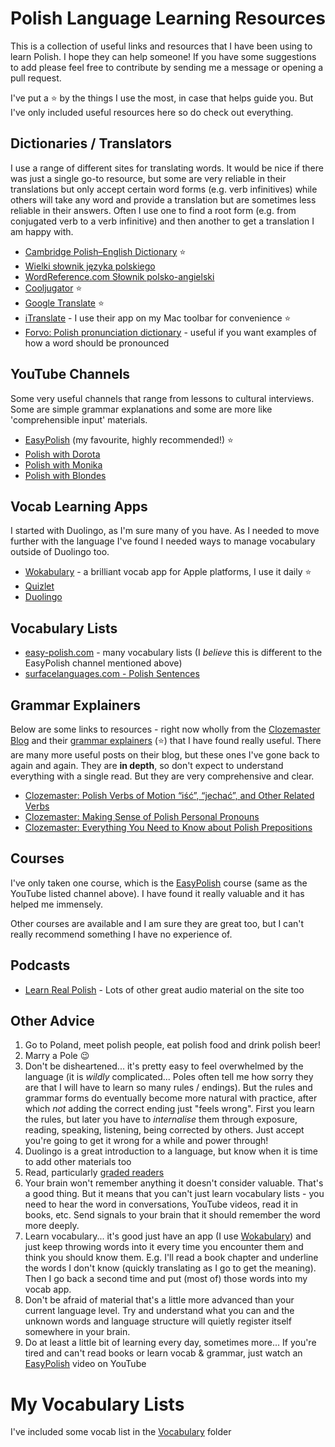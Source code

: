 # Polish Language Learning Resources

This is a collection of useful links and resources that I have been using to learn Polish. I hope they can help someone! If you have some suggestions to add please feel free to contribute by sending me a message or opening a pull request. 

I've put a ⭐ by the things I use the most, in case that helps guide you. But I've only included useful resources here so do check out everything.

## Dictionaries / Translators

I use a range of different sites for translating words. It would be nice if there was just a single go-to resource, but some are very reliable in their translations but only accept certain word forms (e.g. verb infinitives) while others will take any word and provide a translation but are sometimes less reliable in their answers. Often I use one to find a root form (e.g. from conjugated verb to a verb infinitive) and then another to get a translation I am happy with. 

* [Cambridge Polish–English Dictionary](https://dictionary.cambridge.org/dictionary/polish-english/) ⭐
* [Wielki słownik języka polskiego](https://wsjp.pl/) 
* [WordReference.com Słownik polsko-angielski](https://www.wordreference.com/plen/) 
* [Cooljugator](https://cooljugator.com/pl) ⭐
* [Google Translate](https://translate.google.co.uk/?sl=pl&tl=en&op=translate) ⭐
* [iTranslate](https://itranslate.com/) - I use their app on my Mac toolbar for convenience ⭐
* [Forvo: Polish pronunciation dictionary](https://forvo.com/languages/pl/) - useful if you want examples of how a word should be pronounced 

## YouTube Channels

Some very useful channels that range from lessons to cultural interviews. Some are simple grammar explanations and some are more like 'comprehensible input' materials.

* [EasyPolish](https://www.youtube.com/@EasyPolish) (my favourite, highly recommended!) ⭐
* [Polish with Dorota](https://www.youtube.com/@PolishwithDorota)
* [Polish with Monika](https://www.youtube.com/@PolishwithMonika)
* [Polish with Blondes](https://www.youtube.com/@polishwithblondes)

## Vocab Learning Apps

I started with Duolingo, as I'm sure many of you have. As I needed to move further with the language I've found I needed ways to manage vocabulary outside of Duolingo too.

* [Wokabulary](https://wokabulary.com) - a brilliant vocab app for Apple platforms, I use it daily ⭐
* [Quizlet](https://quizlet.com/)
* [Duolingo](https://www.duolingo.com)
  
## Vocabulary Lists

* [easy-polish.com](https://easy-polish.com/en/) - many vocabulary lists (I _believe_ this is different to the EasyPolish channel mentioned above)
* [surfacelanguages.com - Polish Sentences](https://www.surfacelanguages.com/sentences/polishsentences.html#phrases)

## Grammar Explainers

Below are some links to resources - right now wholly from the [Clozemaster Blog](https://blog.clozemaster.com/topics/learn-polish/) and their [grammar explainers](https://www.clozemaster.com/blog/topics/learn-polish/polish-grammar/) (⭐) that I have found really useful. There are many more useful posts on their blog, but these ones I've gone back to again and again. They are **in depth**, so don't expect to understand everything with a single read. But they are very comprehensive and clear.

* [Clozemaster: Polish Verbs of Motion “iść”, “jechać”, and Other Related Verbs](https://www.clozemaster.com/blog/polish-verbs-of-motion/)
* [Clozemaster: Making Sense of Polish Personal Pronouns](https://www.clozemaster.com/blog/polish-personal-pronouns/)
* [Clozemaster: Everything You Need to Know about Polish Prepositions](https://www.clozemaster.com/blog/polish-prepositions/)

## Courses

I've only taken one course, which is the [EasyPolish](https://www.easypolish.org/courses) course (same as the YouTube listed channel above). I have found it really valuable and it has helped me immensely.

Other courses are available and I am sure they are great too, but I can't really recommend something I have no experience of.

## Podcasts

* [Learn Real Polish](https://realpolish.pl/) - Lots of other great audio material on the site too
  
## Other Advice

1. Go to Poland, meet polish people, eat polish food and drink polish beer!
2. Marry a Pole 😉
3. Don't be disheartened... it's pretty easy to feel overwhelmed by the language (it is _wildly_ complicated... Poles often tell me how sorry they are that I will have to learn so many rules / endings). But the rules and grammar forms do eventually become more natural with practice, after which _not_ adding the correct ending just "feels wrong". First you learn the rules, but later you have to _internalise_ them through exposure, reading, speaking, listening, being corrected by others. Just accept you're going to get it wrong for a while and power through!
4. Duolingo is a great introduction to a language, but know when it is time to add other materials too
5. Read, particularly [graded readers](https://en.wikipedia.org/wiki/Graded_reader)
6. Your brain won't remember anything it doesn't consider valuable. That's a good thing. But it means that you can't just learn vocabulary lists - you need to hear the word in conversations, YouTube videos, read it in books, etc. Send signals to your brain that it should remember the word more deeply.
7. Learn vocabulary... it's good just have an app (I use [Wokabulary](https://wokabulary.com)) and just keep throwing words into it every time you encounter them and think you should know them. E.g. I'll read a book chapter and underline the words I don't know (quickly translating as I go to get the meaning). Then I go back a second time and put (most of) those words into my vocab app.
8. Don't be afraid of material that's a little more advanced than your current language level. Try and understand what you can and the unknown words and language structure will quietly register itself somewhere in your brain.
9. Do at least a little bit of learning every day, sometimes more... If you're tired and can't read books or learn vocab & grammar, just watch an [EasyPolish](https://www.youtube.com/@EasyPolish) video on YouTube

# My Vocabulary Lists

I've included some vocab list in the [Vocabulary](Vocabulary) folder
